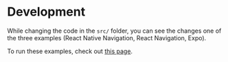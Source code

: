# Development

While changing the code in the `src/` folder, you can see the changes one of the three examples (React Native Navigation, React Navigation, Expo).

To run these examples, check out [this page](/EXAMPLES.md).
